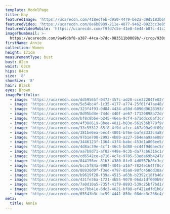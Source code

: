 ```yaml
---
template: ModelPage
title: Kay
featuredImage: 'https://ucarecdn.com/418edfeb-d9a0-4479-be2a-d9d5183b69df/'
featuredVideo: 'https://ucarecdn.com/8e6b8909-211e-4877-9462-0923cc3e85aa/'
featuredVideoMobile: 'https://ucarecdn.com/f9fd7c5e-41e8-4e44-b87c-41c2767c2127/'
imageThumbnail: >-
  https://ucarecdn.com/9a49dbf8-a387-44ca-b7dc-083511b0069b/-/crop/930x1299/245,24/-/preview/
firstName: Annie
collection: Women
height: 171cm
measurementType: bust
bust: 82cm
waist: 63cm
hips: 84cm
size: '8'
shoeSize: '8'
hair: Black
eyes: Brown
imagePortfolio:
  - image: 'https://ucarecdn.com/dd59565f-0473-457c-ad20-cce32204fe02/'
  - image: 'https://ucarecdn.com/5e54bc4f-1c35-4177-a774-25f61f47ae48/'
  - image: 'https://ucarecdn.com/323f4f93-0d84-4434-a50d-6096d9628393/'
  - image: 'https://ucarecdn.com/8d95bd4e-744d-440f-ae67-17120898a72d/'
  - image: 'https://ucarecdn.com/bf8c8bbe-b245-46ea-9cf4-a71ddcc6af3c/'
  - image: 'https://ucarecdn.com/4f388619-8bee-4811-b83e-561936b778f9/'
  - image: 'https://ucarecdn.com/33c55312-65f8-4f9d-afcc-467a99a9df09/'
  - image: 'https://ucarecdn.com/381be6ea-bec4-4801-b76e-bafe3332c4a8/'
  - image: 'https://ucarecdn.com/97b1e708-2992-4b80-a227-5b4eaa9aae88/'
  - image: 'https://ucarecdn.com/3446123f-1364-43f4-babc-453d1a806ee5/'
  - image: 'https://ucarecdn.com/4d8ac39e-4cf1-46c5-bd80-ec44f9d0aec5/'
  - image: 'https://ucarecdn.com/aa7b8d71-af02-448e-9c3b-da77cb6316c1/'
  - image: 'https://ucarecdn.com/cd6542ce-e716-4c7e-9705-53eda69b4247/'
  - image: 'https://ucarecdn.com/044156ec-81b3-4380-8fe8-4d0557b86c3c/'
  - image: 'https://ucarecdn.com/bcc5f84a-998f-4045-a167-7824e164ff8c/'
  - image: 'https://ucarecdn.com/88930d0f-f3ed-4797-85a8-98fc458dd38a/'
  - image: 'https://ucarecdn.com/b9619f28-f39a-4515-a63b-b2392c18fb46/'
  - image: 'https://ucarecdn.com/431fe36a-1721-4b55-9078-06da1df000b9/'
  - image: 'https://ucarecdn.com/7a0d10a5-735f-41f9-8893-539c25bf7bd1/'
  - image: 'https://ucarecdn.com/ec7bb41e-6dc3-4621-bf88-ef421edfd1b6/'
  - image: 'https://ucarecdn.com/65543b3c-bc59-4441-850c-08dec3c266c4/'
meta:
  title: Annie
---
```


